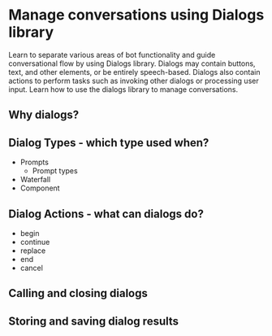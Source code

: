 # Manage conversations using Dialogs library
Learn to separate various areas of bot functionality and guide conversational flow by using Dialogs library. Dialogs may contain buttons, text, and other elements, or be entirely speech-based. Dialogs also contain actions to perform tasks such as invoking other dialogs or processing user input. Learn how to use the dialogs library to manage conversations.

## Why dialogs?

## Dialog Types - which type used when?
* Prompts
  - Prompt types
* Waterfall
* Component

## Dialog Actions - what can dialogs do?
* begin
* continue
* replace
* end
* cancel

## Calling and closing dialogs


## Storing and saving dialog results



